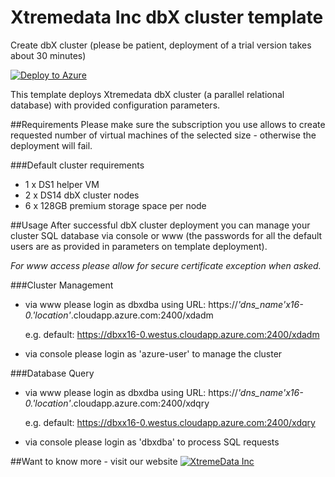 # Xtremedata Inc dbX cluster template

Create dbX cluster (please be patient, deployment of a trial version takes about 30 minutes)

[![Deploy to Azure](http://azuredeploy.net/deploybutton.png)](https://portal.azure.com/#create/Microsoft.Template/uri/https%3A%2F%2Fraw.githubusercontent.com%2Fxtremedata%2Fazure-quickstart-templates%2Fmaster%2Fdbx-cluster-centos%2Fazuredeploy.json) 

This template deploys Xtremedata dbX cluster (a parallel relational database) with provided configuration parameters.

##Requirements
Please make sure the subscription you use allows to create requested number of virtual machines of the selected size - otherwise the deployment will fail.

###Default cluster requirements
* 1 x DS1 helper VM
* 2 x DS14 dbX cluster nodes
* 6 x 128GB premium storage space per node

##Usage
After successful dbX cluster deployment you can manage your cluster SQL database via console or www (the passwords for all the default users are as provided in parameters on template deployment).

_For www access please allow for secure certificate exception when asked._

###Cluster Management
*   via www please login as dbxdba using URL: https://*'dns_name'*x16-0.*'location'*.cloudapp.azure.com:2400/xdadm

    e.g. default: https://dbxx16-0.westus.cloudapp.azure.com:2400/xdadm
*   via console please login as 'azure-user' to manage the cluster

###Database Query
*   via www please login as dbxdba using URL: https://*'dns_name'*x16-0.*'location'*.cloudapp.azure.com:2400/xdqry

    e.g. default: https://dbxx16-0.westus.cloudapp.azure.com:2400/xdqry
*   via console please login as 'dbxdba' to process SQL requests

##Want to know more - visit our website
[![XtremeData Inc](https://raw.githubusercontent.com/xtremedata/azure-quickstart-templates/master/dbx-cluster-centos/XtremeDataLogo_woTag_RGB_sm.png)](http://xtremedata.com) 

